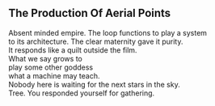 The Production Of Aerial Points
-------------------------------
Absent minded empire. The loop functions to play a system  
to its architecture. The clear maternity gave it purity.  
It responds like a quilt outside the film.  
What we say grows to  
play some other goddess  
what a machine may teach.  
Nobody here is waiting for the next stars in the sky.  
Tree. You responded yourself for gathering.  

